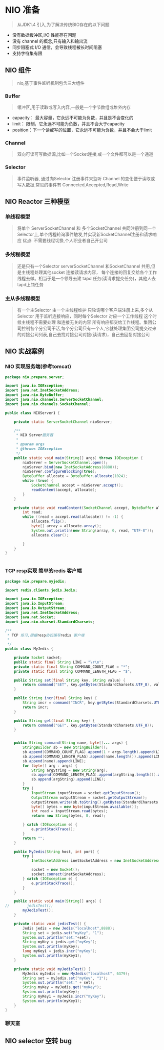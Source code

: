 # NIO 准备
> 从JDK1.4 引入,为了解决传统BIO存在的以下问题
* 没有数据缓冲区,I/O 性能存在问题
* 没有 channel 的概念,只有输入和输出流
* 同步阻塞式 I/O 通信，会导致线程被长时间阻塞
* 支持字符集有限


## NIO 组件
> nio,基于事件监听机制包含三大组件
### Buffer
>缓冲区,用于读取或写入内容,一般是一个字节数组或堆外内存    
* capacity： 最大容量，它永远不可能为负数，并且是不会变化的
* limit：  限制，它永远不可能为负数，并且不会大于capacity
* position：下一个读或写的位置，它永远不可能为负数，并且不会大于limit
### Channel
>双向可读可写数据源,比如一个Socket连接,或一个文件都可以是一个通道
### Selector
>事件监听器, 通过向Selector 注册事件来监听 Channel 的变化便于读取或写入数据,常见的事件有 Connected,Accepted,Read,Write

## NIO Reactor 三种模型
### 单线程模型
> 将单个 ServerSocketChannel 和 多个SocketChannel 共同注册到同一个Selector上,单个线程轮询事件触发,并实现新SocketChannel注册和请求响应
优点: 不需要线程切换,个人职业者自己开公司

### 多线程模型
>还是只有一个Selector serverSocketChannel 和SocketChannel 共用,但是主线程处理其他socket 连接读请求内容， 每个连接的回复交给各个工作线程去做。相当于是一个领导去建 tapd 任务(读请求提交任务)，其他人去tapd上领任务
### 主从多线程模型
> 有一个主Selector 由一个主线程维护 只轮询哪个客户端注册上来,多个从Selector 用于监听连接响应，同时每个Selector 对应一个工作线程 这个时候主线程不需要处理 和连接无关的内容 所有响应都交给工作线程。集团公司控制各个分公司干活,每个分公司只有一个人,它就处理集团公司提交过来的对接公司列表,自己去找对接公司对接(读请求)，自己去回复对接公司





## NIO 实战案例
### NIO 实现服务端(参考tomcat)
```java
package nio.prepare.server;

import java.io.IOException;
import java.net.InetSocketAddress;
import java.nio.ByteBuffer;
import java.nio.channels.ServerSocketChannel;
import java.nio.channels.SocketChannel;

public class NIOServer1 {

    private static ServerSocketChannel nioServer;

    /**
     * NIO Server服务器
     *
     * @param args
     * @throws IOException
     */
    public static void main(String[] args) throws IOException {
        nioServer = ServerSocketChannel.open();
        nioServer.bind(new InetSocketAddress(8888));
        nioServer.configureBlocking(true);
        ByteBuffer allocate = ByteBuffer.allocate(1024);
        while (true) {
            SocketChannel accept = nioServer.accept();
            readContent(accept, allocate);
        }
    }

    private static void readContent(SocketChannel accept, ByteBuffer allocate) throws IOException {
        int read;
        while ((read = accept.read(allocate)) != -1) {
            allocate.flip();
            byte[] array = allocate.array();
            System.out.println(new String(array, 0, read, "UTF-8"));
            allocate.clear();

        }
    }
}



```
### TCP resp实现 简单的redis 客户端
```java
package nio.prepare.myjedis;

import redis.clients.jedis.Jedis;

import java.io.IOException;
import java.io.InputStream;
import java.io.OutputStream;
import java.net.InetSocketAddress;
import java.net.Socket;
import java.nio.charset.StandardCharsets;

/**
 * TCP 练习,根据resp协议编写redis 客户端
 *
 */
public class MyJedis {

    private Socket socket;
    public static final String LINE = "\r\n";
    private static final String COMMAND_COUNT_FLAG = "*";
    private static final String COMMAND_LENGTH_FLAG = "$";

    public String set(final String key, String value) {
        return command("SET", key.getBytes(StandardCharsets.UTF_8), value.getBytes(StandardCharsets.UTF_8));
    }

    public String incr(final String key) {
        String incr = command("INCR", key.getBytes(StandardCharsets.UTF_8));
        return incr;
    }

    public String get(final String key) {
        return command("GET", key.getBytes(StandardCharsets.UTF_8));
    }


    public String command(String name, byte[]... args) {
        StringBuilder sb = new StringBuilder();
        sb.append(COMMAND_COUNT_FLAG).append(1 + args.length).append(LINE);
        sb.append(COMMAND_LENGTH_FLAG).append(name.length()).append(LINE);
        sb.append(name).append(LINE);
        for (byte[] arg : args) {
            String argString = new String(arg);
            sb.append(COMMAND_LENGTH_FLAG).append(argString.length()).append(LINE);
            sb.append(argString).append(LINE);
        }
        try {
            InputStream inputStream = socket.getInputStream();
            OutputStream outputStream = socket.getOutputStream();
            outputStream.write(sb.toString().getBytes(StandardCharsets.UTF_8));
            byte[] bytes = new byte[inputStream.available()];
            int read = inputStream.read(bytes);
            return new String(bytes, 0, read);

        } catch (IOException e) {
            e.printStackTrace();
        }
        return "";
    }

    public MyJedis(String host, int port) {
        try {
            InetSocketAddress inetSocketAddress = new InetSocketAddress(host, port);

            socket = new Socket();
            socket.connect(inetSocketAddress);
        } catch (IOException e) {
            e.printStackTrace();
        }
    }

    public static void main(String[] args) {
//        jedisTest();
        myJedisTest();
    }

    private static void jedisTest() {
        Jedis jedis = new Jedis("localhost",8888);
        String set = jedis.set("myKey", "1");
        System.out.println("set:"+set);
        String myKey = jedis.get("myKey");
        System.out.println(myKey);
        long myKey1 = jedis.incr("myKey");
        System.out.println(myKey1);
    }

    private static void myJedisTest() {
        MyJedis myJedis = new MyJedis("localhost", 6379);
        String set = myJedis.set("myKey", "1");
        System.out.println("set:" + set);
        String myKey = myJedis.get("myKey");
        System.out.println(myKey);
        String myKey1 = myJedis.incr("myKey");
        System.out.println(myKey1);
    }
}
```
### 聊天室
## NIO selector 空转 bug